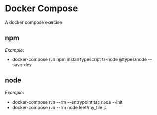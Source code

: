 # Docker Compose
A docker compose exercise

## npm
*Example*:
* docker-compose run npm install typescript ts-node @types/node --save-dev

## node
*Example*:
* docker-compose run --rm --entrypoint tsc node --init
* docker-compose run --rm node leet/my_file.js